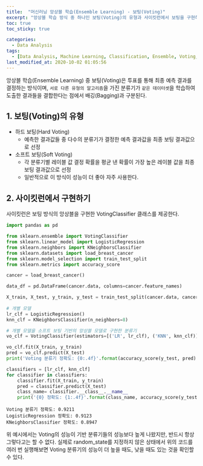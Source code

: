 ```yaml
---
title:  "머신러닝 앙상블 학습(Ensemble Learning) - 보팅(Voting)"
excerpt: "앙상블 학습 방식 중 하나인 보팅(Voting)의 유형과 사이킷런에서 보팅을 구현하는 방법에 대해 정리한 글입니다."
toc: true
toc_sticky: true

categories:
  - Data Analysis
tags:
  - [Data Analysis, Machine Learning, Classification, Ensemble, Voting, Scikit learn]
last_modified_at: 2020-10-02 01:05:56
---
```


앙상블 학습(Ensemble Learning) 중 보팅(Voting)은 투표를 통해 최종 예측 결과를 결정하는 방식이며, `서로 다른 유형의 알고리즘`을 가진 분류기가 `같은 데이터셋`을 학습하여 도출한 결과들을 결합한다는 점에서 배깅(Bagging)과 구분된다.   

## 1. 보팅(Voting)의 유형  

- 하드 보팅(Hard Voting)
  - 예측한 결과값들 중 다수의 분류기가 결정한 예측 결과값을 최종 보팅 결과값으로 선정
- 소프트 보팅(Soft Voting)
  - 각 분류기별 레이블 값 결정 확률을 평균 낸 확률이 가장 높은 레이블 값을 최종 보팅 결과값으로 선정
  - 일반적으로 이 방식이 성능이 더 좋아 자주 사용한다.  

## 2. 사이킷런에서 구현하기  

사이킷런은 보팅 방식의 앙상블을 구현한 VotingClassifier 클래스를 제공한다.  

```py
import pandas as pd

from sklearn.ensemble import VotingClassifier
from sklearn.linear_model import LogisticRegression
from sklearn.neighbors import KNeighborsClassifier
from sklearn.datasets import load_breast_cancer
from sklearn.model_selection import train_test_split
from sklearn.metrics import accuracy_score

cancer = load_breast_cancer()

data_df = pd.DataFrame(cancer.data, columns=cancer.feature_names)

X_train, X_test, y_train, y_test = train_test_split(cancer.data, cancer.target, test_size=0.2)
 
# 개별 모델
lr_clf = LogisticRegression()
knn_clf = KNeighborsClassifier(n_neighbors=8)

# 개별 모델을 소프트 보팅 기반의 앙상블 모델로 구현한 분류기 
vo_clf = VotingClassifier(estimators=[('LR', lr_clf), ('KNN', knn_clf)], voting='soft')

vo_clf.fit(X_train, y_train)
pred = vo_clf.predict(X_test)
print('Voting 분류기 정확도: {0:.4f}'.format(accuracy_score(y_test, pred)))

classifiers = [lr_clf, knn_clf]
for classifier in classifiers:
    classifier.fit(X_train, y_train)
    pred = classifier.predict(X_test)
    class_name= classifier.__class__.__name__
    print('{0} 정확도: {1:.4f}'.format(class_name, accuracy_score(y_test , pred)))
```  

```
Voting 분류기 정확도: 0.9211
LogisticRegression 정확도: 0.9123
KNeighborsClassifier 정확도: 0.8947
```  

위 예시에서는 Voting의 성능이 기반 분류기들의 성능보다 높게 나왔지만, 반드시 항상 그렇다고는 할 수 없다. 실제로 random_state를 지정하지 않은 상태에서 위의 코드를 여러 번 실행해보면 Voting 분류기의 성능이 더 높을 때도, 낮을 때도 있는 것을 확인할 수 있다.

